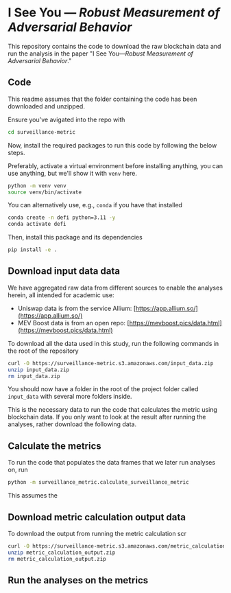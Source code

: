 # I See You — _Robust Measurement of Adversarial Behavior_

This repository contains the code to download the raw blockchain data and run the analysis in the paper "I See You—_Robust Measurement of Adversarial Behavior_."

## Code

This readme assumes that the folder containing the code has been downloaded and unzipped.

Ensure you've avigated into the repo with

```bash
cd surveillance-metric
```

Now, install the required packages to run this code by following the below steps.

Preferably, activate a virtual environment before installing anything, you can use anything, but we'll show it with `venv` here.

```bash
python -m venv venv
source venv/bin/activate
```

You can alternatively use, e.g., `conda` if you have that installed

```bash
conda create -n defi python=3.11 -y
conda activate defi
```

Then, install this package and its dependencies

```bash
pip install -e .
```


## Download input data data

We have aggregated raw data from different sources to enable the analyses herein, all intended for academic use:

- Uniswap data is from the service Allium: [https://app.allium.so/](https://app.allium.so/)
- MEV Boost data is from an open repo: [https://mevboost.pics/data.html](https://mevboost.pics/data.html)

To download all the data used in this study, run the following commands in the root of the repository

```bash
curl -O https://surveillance-metric.s3.amazonaws.com/input_data.zip
unzip input_data.zip
rm input_data.zip
```

You should now have a folder in the root of the project folder called `input_data` with several more folders inside.

This is the necessary data to run the code that calculates the metric using blockchain data. If you only want to look at the result after running the analyses, rather download the following data.



## Calculate the metrics

To run the code that populates the data frames that we later run analyses on, run

```bash
python -m surveillance_metric.calculate_surveillance_metric
```

This assumes the



## Download metric calculation output data

To download the output from running the metric calculation scr


```bash
curl -O https://surveillance-metric.s3.amazonaws.com/metric_calculation_output.zip
unzip metric_calculation_output.zip
rm metric_calculation_output.zip
```



## Run the analyses on the metrics
